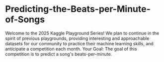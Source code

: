# Predicting-the-Beats-per-Minute-of-Songs
Welcome to the 2025 Kaggle Playground Series! We plan to continue in the spirit of previous playgrounds, providing interesting and approachable datasets for our community to practice their machine learning skills, and anticipate a competition each month.  Your Goal: The goal of this competition is to predict a song's beats-per-minute.
